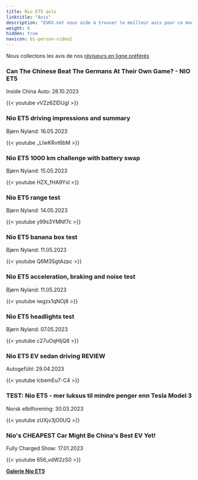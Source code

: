 ```yaml
---
title: Nio ET5 avis
linktitle: "Avis"
description: "EVKX.net vous aide à trouver le meilleur avis pour ce modèle."
weight: 6
hidden: true
navicon: bi-person-video2
---
```

Nous collectons les avis de nos [réviseurs en ligne préférés](../../../../../guides/evreviewers/)

<div class="container text-center shadow p-2 pe-4 mb-5 bg-body-tertiary rounded border">
<h3>Can The Chinese Beat The Germans At Their Own Game? - NIO ET5</h3>
<p>Inside China Auto: 28.10.2023</p>

{{< youtube vVZz6ZlDUgI >}}

</div>
<div class="container text-center shadow p-2 pe-4 mb-5 bg-body-tertiary rounded border">
<h3>Nio ET5 driving impressions and summary</h3>
<p>Bjørn Nyland: 16.05.2023</p>

{{< youtube _LIwKRvt6bM >}}

</div>
<div class="container text-center shadow p-2 pe-4 mb-5 bg-body-tertiary rounded border">
<h3>Nio ET5 1000 km challenge with battery swap</h3>
<p>Bjørn Nyland: 15.05.2023</p>

{{< youtube HZX_fHA9YxI >}}

</div>
<div class="container text-center shadow p-2 pe-4 mb-5 bg-body-tertiary rounded border">
<h3>Nio ET5 range test</h3>
<p>Bjørn Nyland: 14.05.2023</p>

{{< youtube y99s3YMNf7c >}}

</div>
<div class="container text-center shadow p-2 pe-4 mb-5 bg-body-tertiary rounded border">
<h3>Nio ET5 banana box test</h3>
<p>Bjørn Nyland: 11.05.2023</p>

{{< youtube Q6M3SgtAzpc >}}

</div>
<div class="container text-center shadow p-2 pe-4 mb-5 bg-body-tertiary rounded border">
<h3>Nio ET5 acceleration, braking and noise test</h3>
<p>Bjørn Nyland: 11.05.2023</p>

{{< youtube iwgzx1qNOj8 >}}

</div>
<div class="container text-center shadow p-2 pe-4 mb-5 bg-body-tertiary rounded border">
<h3>Nio ET5 headlights test</h3>
<p>Bjørn Nyland: 07.05.2023</p>

{{< youtube c27uOqHIjQ8 >}}

</div>
<div class="container text-center shadow p-2 pe-4 mb-5 bg-body-tertiary rounded border">
<h3>Nio ET5 EV sedan driving REVIEW</h3>
<p>Autogefühl: 29.04.2023</p>

{{< youtube lcbemEu7-C4 >}}

</div>
<div class="container text-center shadow p-2 pe-4 mb-5 bg-body-tertiary rounded border">
<h3>TEST: Nio ET5 - mer luksus til mindre penger enn Tesla Model 3</h3>
<p>Norsk elbilforening: 30.03.2023</p>

{{< youtube zUXjv3jO0UQ >}}

</div>
<div class="container text-center shadow p-2 pe-4 mb-5 bg-body-tertiary rounded border">
<h3>Nio's CHEAPEST Car Might Be China's Best EV Yet!</h3>
<p>Fully Charged Show: 17.01.2023</p>

{{< youtube 656_vdW2zS0 >}}

</div>
<div class="mt-3 mb-3">
<a href="../gallery/" class="text-decoration-none text-black">
<strong><i class="bi-arrow-left"></i>Galerie  </strong>
</a>
<a href="../" class="text-decoration-none text-black float-end">
<strong>Nio ET5 <i class="bi-arrow-right"></i></strong>
</a>
</div>
